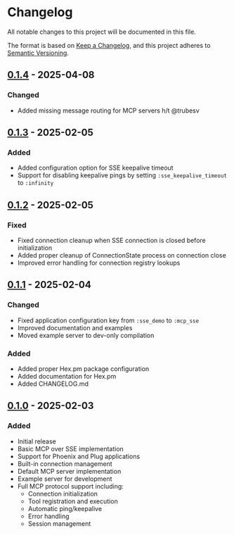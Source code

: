 # Changelog
All notable changes to this project will be documented in this file.

The format is based on [Keep a Changelog](https://keepachangelog.com/en/1.0.0/),
and this project adheres to [Semantic Versioning](https://semver.org/spec/v2.0.0.html).

## [0.1.4] - 2025-04-08
### Changed
- Added missing message routing for MCP servers h/t @trubesv

## [0.1.3] - 2025-02-05
### Added
- Added configuration option for SSE keepalive timeout
- Support for disabling keepalive pings by setting `:sse_keepalive_timeout` to `:infinity`

## [0.1.2] - 2025-02-05
### Fixed
- Fixed connection cleanup when SSE connection is closed before initialization
- Added proper cleanup of ConnectionState process on connection close
- Improved error handling for connection registry lookups

## [0.1.1] - 2025-02-04
### Changed
- Fixed application configuration key from `:sse_demo` to `:mcp_sse`
- Improved documentation and examples
- Moved example server to dev-only compilation

### Added
- Added proper Hex.pm package configuration
- Added documentation for Hex.pm
- Added CHANGELOG.md

## [0.1.0] - 2025-02-03
### Added
- Initial release
- Basic MCP over SSE implementation
- Support for Phoenix and Plug applications
- Built-in connection management
- Default MCP server implementation
- Example server for development
- Full MCP protocol support including:
  - Connection initialization
  - Tool registration and execution
  - Automatic ping/keepalive
  - Error handling
  - Session management

[0.1.4]: https://github.com/kend/mcp_sse/compare/v0.1.3...v0.1.4
[0.1.3]: https://github.com/kend/mcp_sse/compare/v0.1.2...v0.1.3
[0.1.2]: https://github.com/kend/mcp_sse/compare/v0.1.1...v0.1.2
[0.1.1]: https://github.com/kend/mcp_sse/compare/v0.1.0...v0.1.1
[0.1.0]: https://github.com/kend/mcp_sse/releases/tag/v0.1.0
